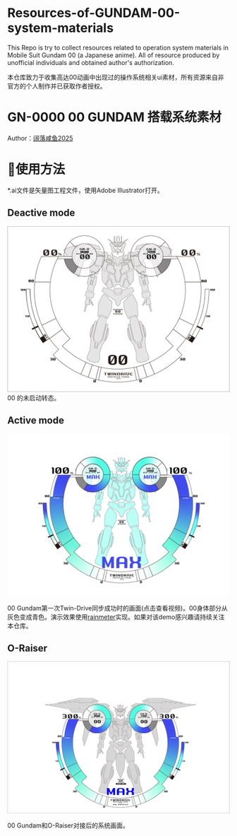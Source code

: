 # Resources-of-GUNDAM-00-system-materials
This Repo is try to collect resources related to operation system materials in Mobile Suit Gundam 00 (a Japanese anime). All of resource produced by unofficial individuals and obtained author's authorization. 

本仓库致力于收集高达00动画中出现过的操作系统相关ui素材，所有资源来自非官方的个人制作并已获取作者授权。

# GN-0000 00 GUNDAM 搭载系统素材
Author：[阔落咸鱼2025](https://space.bilibili.com/20686294)
# 🚀使用方法
*.ai文件是矢量图工程文件，使用Adobe Illustrator打开。
## Deactive mode
![Deactive](./00_deactive.png)
00 的未启动转态。

## Active mode
[![Active](./sample.png)](./demo.mp4)

00 Gundam第一次Twin-Drive同步成功时的画面(点击查看视频)。00身体部分从灰色变成青色。演示效果使用[rainmeter](https://www.rainmeter.net/)实现。如果对该demo感兴趣请持续关注本仓库。

## O-Raiser
![Deactive](./00-Raiser.png)

00 Gundam和O-Raiser对接后的系统画面。